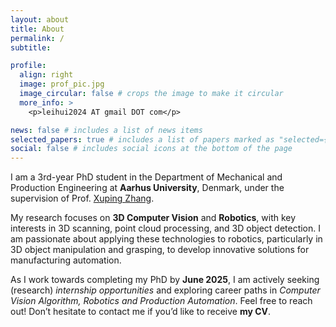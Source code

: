 ```yaml
---
layout: about
title: About
permalink: /
subtitle: 

profile:
  align: right
  image: prof_pic.jpg
  image_circular: false # crops the image to make it circular
  more_info: >
    <p>leihui2024 AT gmail DOT com</p>

news: false # includes a list of news items
selected_papers: true # includes a list of papers marked as "selected={true}"
social: false # includes social icons at the bottom of the page
---
```


I am a 3rd-year PhD student in the Department of Mechanical and Production Engineering at **Aarhus University**, Denmark, under the supervision of Prof. [Xuping Zhang](https://pure.au.dk/portal/en/persons/xuzh%40mpe.au.dk).

My research focuses on **3D Computer Vision** and **Robotics**, with key interests in 3D scanning, point cloud processing, and 3D object detection. I am passionate about applying these technologies to robotics, particularly in 3D object manipulation and grasping, to develop innovative solutions for manufacturing automation.

As I work towards completing my PhD by **June 2025**, I am actively seeking (research) *internship opportunities* and exploring career paths in *Computer Vision Algorithm, Robotics and Production Automation*. Feel free to reach out! Don’t hesitate to contact me if you’d like to receive **my CV**.
